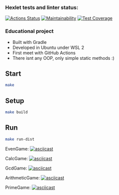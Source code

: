### Hexlet tests and linter status:
[![Actions Status](https://github.com/Covch/java-project-61/workflows/hexlet-check/badge.svg)](https://github.com/Covch/java-project-61/actions)
[![Maintainability](https://api.codeclimate.com/v1/badges/682c0492e719e0e28caf/maintainability)](https://codeclimate.com/github/Covch/java-project-61/maintainability)
[![Test Coverage](https://api.codeclimate.com/v1/badges/682c0492e719e0e28caf/test_coverage)](https://codeclimate.com/github/Covch/java-project-61/test_coverage)

### Educational project
- Built with Gradle
- Developed in Ubuntu under WSL 2
- First meet with GitHub Actions
- There isnt any OOP, only simple static methods :)

## Start

```sh
make
```

## Setup
```sh
make build
```

## Run
```sh
make run-dist
```

EvenGame:
[![asciicast](https://asciinema.org/a/oIPLKzfTgXQBaGBYMziBZZSD8.svg)](https://asciinema.org/a/oIPLKzfTgXQBaGBYMziBZZSD8?autoplay=1)

CalcGame:
[![asciicast](https://asciinema.org/a/10SpIZ2Gf0kySl8dHwYK5MGqj.svg)](https://asciinema.org/a/10SpIZ2Gf0kySl8dHwYK5MGqj?autoplay=1)

GcdGame:
[![asciicast](https://asciinema.org/a/Eylajv8F5F46nnmWyEWUqvo6J.svg)](https://asciinema.org/a/Eylajv8F5F46nnmWyEWUqvo6J?autoplay=1)

ArithmeticGame:
[![asciicast](https://asciinema.org/a/KWd4R3hAPsxZ8mPlFak4Ciptx.svg)](https://asciinema.org/a/KWd4R3hAPsxZ8mPlFak4Ciptx?autoplay=1)

PrimeGame:
[![asciicast](https://asciinema.org/a/1OxbR6Kn9rqgmCmpkwgujIcdQ.svg)](https://asciinema.org/a/1OxbR6Kn9rqgmCmpkwgujIcdQ?autoplay=1)
